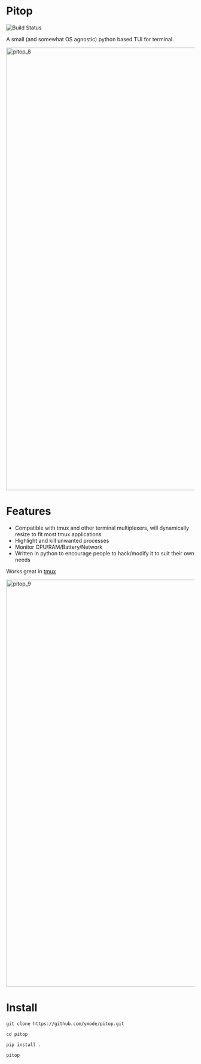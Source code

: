 # Pitop
![Build Status](https://github.com/ymode/pitop/actions/workflows/python-app.yml/badge.svg)

A small (and somewhat OS agnostic) python based TUI for terminal.



<img width="1182" alt="pitop_8" src="https://github.com/ymode/pitop/assets/5312047/c6a55809-e769-4e8c-9837-2bcb2c96e9c6">

# Features
+ Compatible with tmux and other terminal multiplexers, will dynamically resize to fit most tmux applications
+ Highlight and kill unwanted processes
+ Monitor CPU/RAM/Battery/Network
+ Written in python to encourage people to hack/modify it to suit their own needs
  
Works great in [tmux](https://github.com/tmux/tmux)

<img width="1087" alt="pitop_9" src="https://github.com/ymode/pitop/assets/5312047/7a8b4219-4fe1-4bc7-b529-be2c2dec6fa9">



# Install

```
git clone https://github.com/ymode/pitop.git

cd pitop

pip install . 

pitop

```
